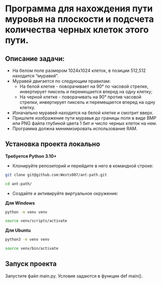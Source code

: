 # Программа для нахождения пути муровья на плоскости и подсчета количества черных клеток этого пути.

## Описание задачи:

* На белом поле размером 1024x1024 клеток, в позиции 512,512 находится “муравей”.
* Муравей двигается по следующим правилам:
  - На белой клетке - поворачивает на 90° по часовой стрелке, инвертирует пиксель и перемещается вперед на одну клетку;
  - На черной клетке - поворачивать на 90° против часовой стрелки, инвертирует пиксель и перемещается вперед на одну клетку.
* Изначально муравей находится на белой клетке и смотрит вверх.
* Пришлите изображение пути муравья до границы поля в виде BMP или PNG файла глубиной цвета 1 бит и число черных клеток на нем.
* Программа должна минимизировать использование RAM.

## Установка проекта локально

**Требуется Python 3.10+**

* Клонируйте репозиторий и перейдите в него в командной строке:
```bash
git clone git@github.com:Wests007/ant-path.git
```

```bash
cd ant-path/
```

* Cоздайте и активируйте виртуальное окружение:

__Для Windows__
```bash
python -m venv venv
```
```bash
source venv/scripts/activate
```

__Для Ubuntu__
```bash
python3 -m venv venv
```
```bash
source venv/bin/activate
```

## Запуск проекта

Запустите файл main.py.
Условия задаются в функции def main().
